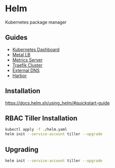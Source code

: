 # Helm

Kubernetes package manager

## Guides

- [Kubernetes Dashboard](./k8s-dashboard/README.md)
- [Metal LB](./metal-lb/README.md)
- [Metrics Server](./metrics-server/README.md)
- [Traefik Cluster](./traefik/README.md)
- [External DNS](./external-dns/README.md)
- [Harbor](./harbor/README.md)

## Installation

https://docs.helm.sh/using_helm/#quickstart-guide

## RBAC Tiller Installation

```bash
kubectl apply -f ./helm.yaml
helm init --service-account tiller --upgrade
```

## Upgrading

```bash
helm init --service-account tiller --upgrade
```
